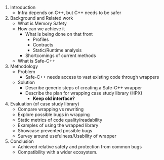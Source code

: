 1. Introduction
	- Infra depends on C++, but C++ needs to be safer
2. Background and Related work
	- What is Memory Safety
	- How can we achieve it
		- What is being done on that front
			- Profiles
			- Contracts
			- Static/Runtime analysis
		- Shortcomings of current methods
	- What is Safe-C++
3. Methodology
	- Problem
		- Safe-C++ needs access to vast existing code through wrappers
	- Solution
		- Describe generic steps of creating a Safe-C++ wrapper
		- Describe the plan for wrapping case study library (HPX)
			- **Keep old interface?**
1. Evaluation (of case study library)
	- Compare wrapping vs rewriting
	- Explore possible bugs in wrapping
	- Static metrics of code quality/readability
	- Examples of using the wrapped library
	- Showcase prevented possible bugs 
	- Survey around usefulness/Usability of wrapper
2. Conclusion
	- Achieved relative safety and protection from common bugs
	- Compatibility with a wider ecosystem.
